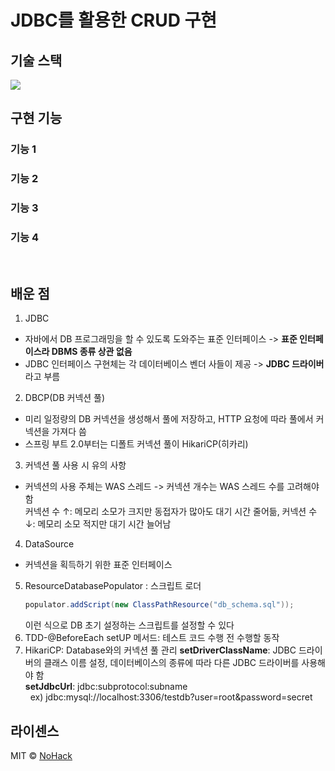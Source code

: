 # JDBC를 활용한 CRUD 구현

## 기술 스택
<img src="https://img.shields.io/badge/Java-007396?style=flat-square&logo=Java&logoColor=white">

<br>

## 구현 기능

### 기능 1

### 기능 2

### 기능 3

### 기능 4

<br>

## 배운 점
1. JDBC
- 자바에서 DB 프로그래밍을 할 수 있도록 도와주는 표준 인터페이스 -> <b>표준 인터페이스라 DBMS 종류 상관 없음</b>
- JDBC 인터페이스 구현체는 각 데이터베이스 벤더 사들이 제공 -> <b>JDBC 드라이버</b>라고 부름
2. DBCP(DB 커넥션 풀)
- 미리 일정량의 DB 커넥션을 생성해서 풀에 저장하고, HTTP 요청에 따라 풀에서 커넥션을 가져다 씀
- 스프링 부트 2.0부터는 디폴트 커넥션 풀이 HikariCP(히카리)
3. 커넥션 풀 사용 시 유의 사항
- 커넥션의 사용 주체는 WAS 스레드 -> 커넥션 개수는 WAS 스레드 수를 고려해야 함  
커넥션 수 ↑: 메모리 소모가 크지만 동접자가 많아도 대기 시간 줄어듦, 커넥션 수 ↓: 메모리 소모 적지만 대기 시간 늘어남
4. DataSource
- 커넥션을 획득하기 위한 표준 인터페이스
5. ResourceDatabasePopulator : 스크립트 로더
    ```java
    populator.addScript(new ClassPathResource("db_schema.sql"));
    ```
   이런 식으로 DB 초기 설정하는 스크립트를 설정할 수 있다
6. TDD-@BeforeEach setUP 메서드: 테스트 코드 수행 전 수행할 동작
7. HikariCP: Database와의 커넥션 풀 관리
   **setDriverClassName**: JDBC 드라이버의 클래스 이름 설정,  데이터베이스의 종류에 따라 다른 JDBC 드라이버를 사용해야 함    
     <b>setJdbcUrl</b>:  jdbc:subprotocol:subname   
     &nbsp; ex) jdbc:mysql://localhost:3306/testdb?user=root&password=secret


## 라이센스

MIT &copy; [NoHack](mailto:lbjp114@gmail.com)
